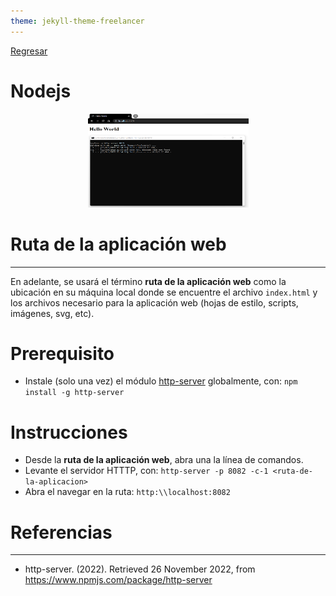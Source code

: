 ```yaml
---
theme: jekyll-theme-freelancer
---
```


[Regresar](/DAWM/)

Nodejs
=======================

  <p align="center">
    <img width="257" height="150" src="imagenes/python.png">
  </p>

Ruta de la aplicación web
=========================

* * *

En adelante, se usará el término **ruta de la aplicación web** como la ubicación en su máquina local donde se encuentre el archivo `index.html` y los archivos necesario para la aplicación web (hojas de estilo, scripts, imágenes, svg, etc).


Prerequisito
=============

* Instale (solo una vez) el módulo [http-server](https://www.npmjs.com/package/http-server) globalmente, con: `npm install -g http-server`

Instrucciones
=============

* Desde la **ruta de la aplicación web**, abra una la línea de comandos.
* Levante el servidor HTTTP, con: ```http-server -p 8082 -c-1 <ruta-de-la-aplicacion>```
* Abra el navegar en la ruta: ```http:\\localhost:8082```

Referencias 
===========

* * *

* http-server. (2022). Retrieved 26 November 2022, from https://www.npmjs.com/package/http-server
